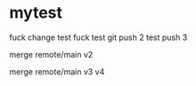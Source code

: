 # mytest

fuck change test
fuck
test git push 2
test push 3

merge  remote/main v2

merge remote/main v3
v4
